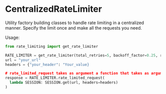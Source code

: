 # CentralizedRateLimiter
Utility factory building classes to handle rate limiting in a centralized manner. Specify the limit once and make all the requests you need.

Usage:
```python
from rate_limiting import get_rate_limiter

RATE_LIMITER = get_rate_limiter(total_retries=5, backoff_factor=0.25, requests_per_second=10)
url = "your_url"
headers = {"your_header": "Your_value}

# rate_limited_request takes as argument a function that takes as argument a Session class from the request package.
response = RATE_LIMITER.rate_limited_request(
  lambda SESSION: SESSION.get(url, headers=headers)
)
```
